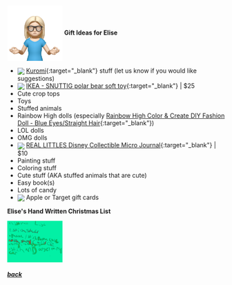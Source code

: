 <img src="assets/images/elise2.png" align="center" width="128" > **Gift Ideas for Elise**

- <a href="https://www.sanrio.com/collections/kuromi" target="_blank"><img src="https://i.shgcdn.com/d4d32e40-f454-4eee-b0ee-43a03f927768/-/format/auto/-/preview/3000x3000/-/quality/lighter/" align="center" width="64" ></a> [Kuromi](https://www.sanrio.com/collections/kuromi){:target="\_blank"} stuff (let us know if you would like suggestions)
- <a href="https://www.ikea.com/us/en/p/snuttig-soft-toy-polar-bear-white-30298103/" target="_blank"><img src="https://www.ikea.com/us/en/images/products/snuttig-soft-toy-polar-bear-white__0710183_pe727386_s5.jpg?f=xl" align="center" width="64" ></a> [IKEA - SNUTTIG polar bear soft toy](https://www.ikea.com/us/en/p/snuttig-soft-toy-polar-bear-white-30298103/){:target="\_blank"} |
  $25
- Cute crop tops
- Toys
- Stuffed animals
- Rainbow High dolls (especially [Rainbow High Color & Create DIY Fashion Doll - Blue Eyes/Straight Hair](https://www.target.com/p/rainbow-high-color-38-create-diy-fashion-doll-blue-eyes-straight-hair/-/A-88084809){:target="\_blank"})
- LOL dolls
- OMG dolls
- <a href="https://www.amazon.com/REAL-LITTLES-Disney-S5-Journal/dp/B0BQNDYF9S/" target="_blank"><img src="https://m.media-amazon.com/images/I/81SRg7TQ5UL._AC_SX679_.jpg" align="center" width="64" ></a> [REAL LITTLES Disney Collectible Micro Journal](https://www.amazon.com/REAL-LITTLES-Disney-S5-Journal/dp/B0BQNDYF9S/){:target="\_blank"} |
  $10
- Painting stuff
- Coloring stuff
- Cute stuff (AKA stuffed animals that are cute)
- Easy book(s)
- Lots of candy
- <img src="https://www.justdrums.com/wp-content/uploads/2018/12/giftcard_image1.png" align="center" width="64"> Apple or Target gift cards

**Elise's Hand Written Christmas List**

<a href="assets/images/elise-list.jpeg" target="_blank"><img src="assets/images/elise-list.jpeg" align="center" width="128" ></a>

<!--
- <a href="link" target="_blank"><img src="imagelink" align="center" width="64" ></a> [ItemName](link){:target="_blank"} |
$price
-->

##### [back](readme.md)

<script src="http://code.jquery.com/jquery-1.4.2.min.js"></script> <script> var x = document.getElementsByClassName("site-footer-credits"); setTimeout(() => { x[0].remove(); }, 10); </script>
